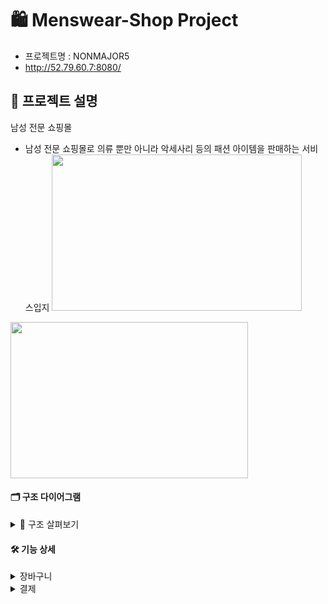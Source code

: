 # 🛍 Menswear-Shop Project
  - 프로젝트명 : NONMAJOR5
  - http://52.79.60.7:8080/

## 📌 프로젝트 설명
   남성 전문 쇼핑몰

   - 남성 전문 쇼핑몰로 의류 뿐만 아니라 악세사리 등의 패션 아이템을 판매하는 서비스입지
 <img src="https://github.com/user-attachments/assets/ca3a0061-5838-4d21-a87f-206258335afb" width="400" height="250">&nbsp;&nbsp;&nbsp;&nbsp;&nbsp;&nbsp;&nbsp;&nbsp;
 <img src="https://github.com/user-attachments/assets/e3046976-5a4f-44d0-a911-b052fb22c416" width="380"  height="250">


  #### 🗂 구조 다이어그램
  <details>
  <summary>📌 구조 살펴보기</summary> 
    
  ![코드 구조 drawio (1)](https://github.com/user-attachments/assets/b588400c-05ce-4308-b216-178d498e6e8f)

  - [CartController](https://github.com/fullstack-final-project/project-final-metasumer/blob/develop/spring_boot_project_final/src/main/java/com/spring_boot_final/metasumer/controller/CartController.java)
  - CartService<br>
    : [CartService](https://github.com/fullstack-final-project/project-final-metasumer/blob/develop/spring_boot_project_final/src/main/java/com/spring_boot_final/metasumer/service/CartService.java) implements [ICartService](https://github.com/fullstack-final-project/project-final-metasumer/blob/develop/spring_boot_project_final/src/main/java/com/spring_boot_final/metasumer/service/ICartService.java)
  - [ICartDAO](https://github.com/fullstack-final-project/project-final-metasumer/blob/develop/spring_boot_project_final/src/main/java/com/spring_boot_final/metasumer/dao/ICartDAO.java)
  - [CartMapper](https://github.com/fullstack-final-project/project-final-metasumer/blob/develop/spring_boot_project_final/src/main/resources/mappers/CartMapper.xml)
  </details>

  #### 🛠 기능 상세
  <details>
  <summary>장바구니</summary><br> 

  [기능 설명]
  

  [주요 코드]
  ```java
  
  ```
  </details>

  <details>
  <summary>결제</summary><br> 

  [기능 설명]
  

  [주요 코드]
  ```java
  
  ```
  </details>

